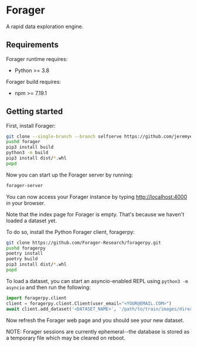 # Forager
A rapid data exploration engine.


## Requirements
Forager runtime requires:
- Python >= 3.8

Forager build requires:
- npm >= 7.19.1

## Getting started

First, install Forager:
```bash
git clone --single-branch --branch selfserve https://github.com/jeremyephron/forager.git
pushd forager
pip3 install build
python3 -m build
pip3 install dist/*.whl
popd 
```

Now you can start up the Forager server by running:
```bash
forager-server
```

You can now access your Forager instance by typing [http://localhost:4000](http://localhost:4000) in your browser.

Note that the index page for Forager is empty. That's because we haven't loaded a dataset yet.

To do so, install the Python Forager client, foragerpy:

```bash
git clone https://github.com/Forager-Research/foragerpy.git
pushd foragerpy
poetry install
poetry build
pip3 install dist/*.whl
popd
```

To load a dataset, you can start an asyncio-enabled REPL using `python3 -m asyncio` and then run the following:

```python
import foragerpy.client
client = foragerpy.client.Client(user_email="<YOUR@EMAIL.COM>")
await client.add_dataset('<DATASET_NAME>', '/path/to/train/images/directory, '/path/to/val/images/directory')
```

Now refresh the Forager web page and you should see your new dataset.

NOTE: Forager sessions are currently ephemeral--the database is stored as a temporary file which may be cleared on reboot.

